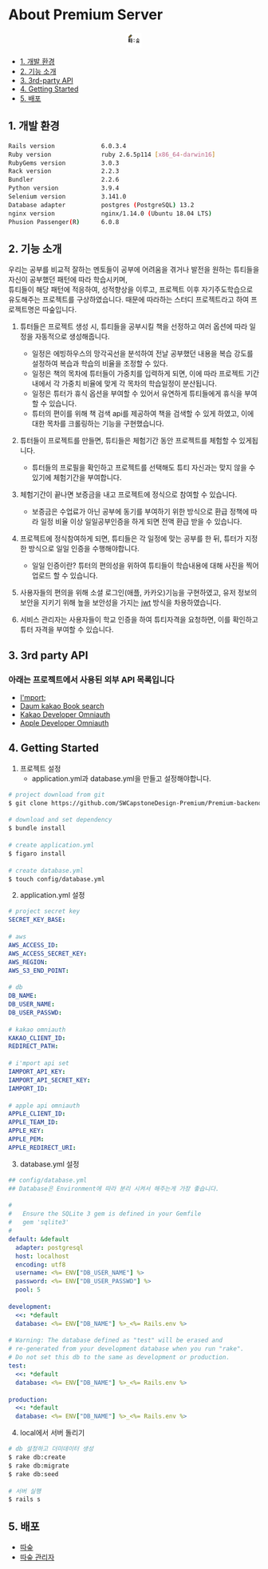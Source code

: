 # About Premium Server

<div sytle="display: inline-flex;" align="center">

  <img src="./appicon/icon1.png" style="width:30px">
  <!-- <img src="./appicon/icon2.png" style="width:200px"> -->

</div>

- [1. 개발 환경](##1.-개발-환경)
- [2. 기능 소개](##2.-기능-소개)
- [3. 3rd-party API](##3.-3rd-party-API)
- [4. Getting Started](##4.-Getting-Started)
- [5. 배포](##5.-배포)

## 1. 개발 환경

```bash
Rails version             6.0.3.4
Ruby version              ruby 2.6.5p114 [x86_64-darwin16]
RubyGems version          3.0.3
Rack version              2.2.3
Bundler                   2.2.6
Python version            3.9.4
Selenium version          3.141.0
Database adapter          postgres (PostgreSQL) 13.2
nginx version             nginx/1.14.0 (Ubuntu 18.04 LTS)
Phusion Passenger(R)      6.0.8
```

## 2. 기능 소개

우리는 공부를 비교적 잘하는 멘토들이 공부에 어려움을 겪거나 발전을 원하는 튜티들을 자신이 공부했던 패턴에 따라 학습시키며,  
튜티들이 해당 패턴에 적응하여, 성적향상을 이루고, 프로젝트 이후 자기주도학습으로 유도해주는 프로젝트를 구상하였습니다.
때문에 따라하는 스터디 프로젝트라고 하여 프로젝트명은 따숲입니다.

1. 튜터들은 프로젝트 생성 시, 튜티들을 공부시킬 책을 선정하고 여러 옵션에 따라 일정을 자동적으로 생성해줍니다.

   - 일정은 에빙하우스의 망각곡선을 분석하여 전날 공부했던 내용을 복습 강도를 설정하여 복습과 학습의 비율을 조정할 수 있다.
   - 일정은 책의 목차에 튜터들이 가중치를 입력하게 되면, 이에 따라 프로젝트 기간내에서 각 가중치 비율에 맞게 각 목차의 학습일정이 분산됩니다.
   - 일정은 튜터가 휴식 옵션을 부여할 수 있어서 유연하게 튜티들에게 휴식을 부여할 수 있습니다.
   - 튜터의 편이를 위해 책 검색 api를 제공하여 책을 검색할 수 있게 하였고, 이에 대한 목차를 크롤링하는 기능을 구현했습니다.

2. 튜터들이 프로젝트를 만들면, 튜티들은 체험기간 동안 프로젝트를 체험할 수 있게됩니다.

   - 튜터들의 프로필을 확인하고 프로젝트를 선택해도 튜티 자신과는 맞지 않을 수 있기에 체험기간을 부여합니다.

3. 체험기간이 끝나면 보증금을 내고 프로젝트에 정식으로 참여할 수 있습니다.

   - 보증금은 수업료가 아닌 공부에 동기를 부여하기 위한 방식으로 환급 정책에 따라 일정 비율 이상 일일공부인증을 하게 되면 전액 환급 받을 수 있습니다.

4. 프로젝트에 정식참여하게 되면, 튜티들은 각 일정에 맞는 공부를 한 뒤, 튜터가 지정한 방식으로 일일 인증을 수행해야합니다.

   - 일일 인증이란? 튜터의 편의성을 위하여 튜티들이 학습내용에 대해 사진을 찍어 업로드 할 수 있습니다.

5. 사용자들의 편의을 위해 소셜 로그인(애플, 카카오)기능을 구현하였고, 유저 정보의 보안을 지키기 위해 높을 보안성을 가지는 [jwt](https://jwt.io/) 방식을 차용하였습니다.

6. 서비스 관리자는 사용자들이 학교 인증을 하여 튜티자격을 요청하면, 이를 확인하고 튜터 자격을 부여할 수 있습니다.

## 3. 3rd party API

### 아래는 프로젝트에서 사용된 외부 API 목록입니다

- [I'mport;](https://www.iamport.kr/)
- [Daum kakao Book search](https://developers.kakao.com/docs/latest/ko/daum-search/dev-guide#search-book)
- [Kakao Developer Omniauth](https://developers.kakao.com/docs/latest/ko/kakaologin/rest-api)
- [Apple Developer Omniauth](https://developer.apple.com/kr/sign-in-with-apple/get-started/)

## 4. Getting Started

1. 프로젝트 설정
   - application.yml과 database.yml을 만들고 설정해야합니다.

```bash
# project download from git
$ git clone https://github.com/SWCapstoneDesign-Premium/Premium-backend.git

# download and set dependency
$ bundle install

# create application.yml
$ figaro install

# create database.yml
$ touch config/database.yml
```

2. application.yml 설정

```yml
# project secret key
SECRET_KEY_BASE:

# aws
AWS_ACCESS_ID:
AWS_ACCESS_SECRET_KEY:
AWS_REGION:
AWS_S3_END_POINT:

# db
DB_NAME:
DB_USER_NAME:
DB_USER_PASSWD:

# kakao omniauth
KAKAO_CLIENT_ID:
REDIRECT_PATH:

# i'mport api set
IAMPORT_API_KEY:
IAMPORT_API_SECRET_KEY:
IAMPORT_ID:

# apple api omniauth
APPLE_CLIENT_ID:
APPLE_TEAM_ID:
APPLE_KEY:
APPLE_PEM:
APPLE_REDIRECT_URI:
```

3. database.yml 설정

```yml
## config/database.yml
## Database은 Environment에 따라 분리 시켜서 해주는게 가장 좋습니다.

#
#   Ensure the SQLite 3 gem is defined in your Gemfile
#   gem 'sqlite3'
#
default: &default
  adapter: postgresql
  host: localhost
  encoding: utf8
  username: <%= ENV["DB_USER_NAME"] %>
  password: <%= ENV["DB_USER_PASSWD"] %>
  pool: 5

development:
  <<: *default
  database: <%= ENV["DB_NAME"] %>_<%= Rails.env %>

# Warning: The database defined as "test" will be erased and
# re-generated from your development database when you run "rake".
# Do not set this db to the same as development or production.
test:
  <<: *default
  database: <%= ENV["DB_NAME"] %>_<%= Rails.env %>

production:
  <<: *default
  database: <%= ENV["DB_NAME"] %>_<%= Rails.env %>
```

4. local에서 서버 돌리기

```bash
# db 설정하고 더미데이터 생성
$ rake db:create
$ rake db:migrate
$ rake db:seed

# 서버 실행
$ rails s
```

## 5. 배포

- [따숲](www.ddasup.ga)
- [따숲 관리자](www.ddasup.ga/admin)
